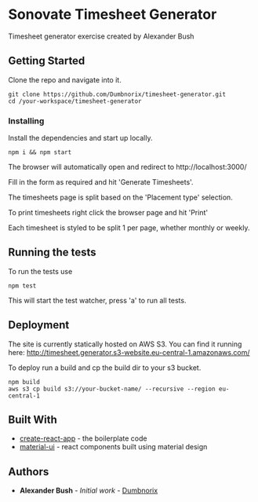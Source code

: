 # Sonovate Timesheet Generator

Timesheet generator exercise created by Alexander Bush

## Getting Started

Clone the repo and navigate into it.

```
git clone https://github.com/Dumbnorix/timesheet-generator.git
cd /your-workspace/timesheet-generator
```

### Installing

Install the dependencies and start up locally.

```
npm i && npm start
```

The browser will automatically open and redirect to http://localhost:3000/

Fill in the form as required and hit 'Generate Timesheets'.

The timesheets page is split based on the 'Placement type' selection.

To print timesheets right click the browser page and hit 'Print'

Each timesheet is styled to be split 1 per page, whether monthly or weekly.

## Running the tests

To run the tests use

```
npm test
```

This will start the test watcher, press 'a' to run all tests.

## Deployment

The site is currently statically hosted on AWS S3. You can find it running here:
http://timesheet.generator.s3-website.eu-central-1.amazonaws.com/

To deploy run a build and cp the build dir to your s3 bucket.

```
npm build
aws s3 cp build s3://your-bucket-name/ --recursive --region eu-central-1
```

## Built With

* [create-react-app](https://github.com/facebook/create-react-app) - the boilerplate code
* [material-ui](https://material-ui.com/) - react components built using material design 

## Authors

* **Alexander Bush** - *Initial work* - [Dumbnorix](https://github.com/Dumbnorix)
